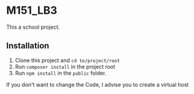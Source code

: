 # M151_LB3
This a school project.

## Installation
1. Clone this project and `cd to/project/root`
2. Run `composer install` in the project root
3. Run `npm install` in the `public` folder.

If you don't want to change the Code, I advise you to create a virtual host